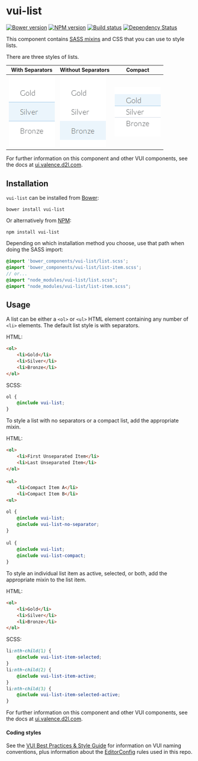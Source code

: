 # vui-list
[![Bower version][bower-image]][bower-url]
[![NPM version][npm-image]][npm-url]
[![Build status][ci-image]][ci-url]
[![Dependency Status][dependencies-image]][dependencies-url]

This component contains [SASS mixins](http://sass-lang.com/) and CSS that you can use to style lists.

There are three styles of lists.

| With Separators | Without Separators | Compact |
| --------------- | ------------------ | ------- |
| ![screenshot of list with separators](/screenshots/separated.png) | ![screenshot of list without separators](/screenshots/unseparated.png)| ![screenshot of compact list](/screenshots/compact.png) |

For further information on this component and other VUI components, see the docs at [ui.valence.d2l.com](http://ui.valence.d2l.com/).

## Installation

`vui-list` can be installed from [Bower][bower-url]:
```shell
bower install vui-list
```

Or alternatively from [NPM][npm-url]:
```shell
npm install vui-list
```

Depending on which installation method you choose, use that path when doing the SASS import:

```scss
@import 'bower_components/vui-list/list.scss';
@import 'bower_components/vui-list/list-item.scss';
// or...
@import "node_modules/vui-list/list.scss";
@import "node_modules/vui-list/list-item.scss";
```

## Usage

A list can be either a `<ol>` or `<ul>` HTML element containing any number of `<li>` elements. The default list style is with separators.

HTML:
```html
<ol>
	<li>Gold</li>
	<li>Silver</li>
	<li>Bronze</li>
</ol>
```

SCSS:
```scss
ol {
	@include vui-list;
}
```

To style a list with no separators or a compact list, add the appropriate mixin.

HTML:
```html
<ol>
	<li>First Unseparated Item</li>
	<li>Last Unseparated Item</li>
</ol>

<ul>
	<li>Compact Item A</li>
	<li>Compact Item B</li>
<ul>
```

```scss
ol {
	@include vui-list;
	@include vui-list-no-separator;
}

ul {
	@include vui-list;
	@include vui-list-compact;
}
```

To style an individual list item as active, selected, or both, add the appropriate mixin to the list item.

HTML:
```html
<ol>
	<li>Gold</li>
	<li>Silver</li>
	<li>Bronze</li>
</ol>
```

SCSS:
```scss
li:nth-child(1) {
	@include vui-list-item-selected;
}
li:nth-child(2) {
	@include vui-list-item-active;
}
li:nth-child(3) {
	@include vui-list-item-selected-active;
}
```

For further information on this component and other VUI components, see the docs at [ui.valence.d2l.com](http://ui.valence.d2l.com/).

#### Coding styles
See the [VUI Best Practices & Style Guide](https://github.com/Brightspace/valence-ui-docs/wiki/Best-Practices-&-Style-Guide) for information on VUI naming conventions, plus information about the [EditorConfig](http://editorconfig.org) rules used in this repo.

[bower-url]: http://bower.io/search/?q=vui-list
[bower-image]: https://img.shields.io/bower/v/vui-list.svg
[npm-url]: https://npmjs.org/package/vui-list
[npm-image]: https://img.shields.io/npm/v/vui-list.svg
[ci-image]: https://travis-ci.org/Brightspace/valence-ui-list.svg?branch=master
[ci-url]: https://travis-ci.org/Brightspace/valence-ui-list
[dependencies-url]: https://david-dm.org/brightspace/valence-ui-list
[dependencies-image]: https://img.shields.io/david/Brightspace/valence-ui-list.svg
